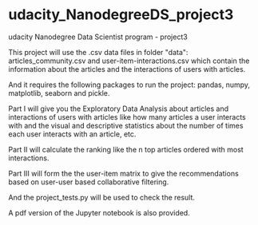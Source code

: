 # udacity_NanodegreeDS_project3
udacity Nanodegree Data Scientist program -  project3

This project will use the .csv data files in folder "data": articles_community.csv and user-item-interactions.csv which contain the information about the articles and the interactions of users with articles.

And it requires the following packages to run the project: pandas, numpy, matplotlib, seaborn and pickle.

Part I will give you the Exploratory Data Analysis about articles and interactions of users with articles like how many articles a user interacts with and the visual and descriptive statistics about the number of times each user interacts with an article, etc.

Part II will calculate the ranking like the n top articles ordered with most interactions.

Part III will form the the user-item matrix to give the recommendations based on user-user based collaborative filtering.

And the project_tests.py will be used to check the result.

A pdf version of the Jupyter notebook is also provided.
